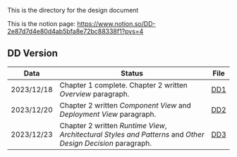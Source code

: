 This is the directory for the design document

This is the notion page: https://www.notion.so/DD-2e87d7d4e80d4ab5bfa8e72bc88338f1?pvs=4

## DD Version

| Data       | Status                                                                                                       | File                                                                                            |
|------------|--------------------------------------------------------------------------------------------------------------|-------------------------------------------------------------------------------------------------|
| 2023/12/18 | Chapter 1 complete. Chapter 2 written *Overview* paragraph.                                                  | [DD1](https://github.com/Dipa0219/ContiDiPaola/blob/main/Documentation/DD/Design_Document1.pdf) |
| 2023/12/20 | Chapter 2 written *Component View* and *Deployment View* paragraph.                                          | [DD2](https://github.com/Dipa0219/ContiDiPaola/blob/main/Documentation/DD/Design_Document2.pdf) |
| 2023/12/23 | Chapter 2 written *Runtime View*, *Architectural Styles and Patterns* and *Other Design Decision* paragraph. | [DD3](https://github.com/Dipa0219/ContiDiPaola/blob/main/Documentation/DD/Design_Document3.pdf) |


